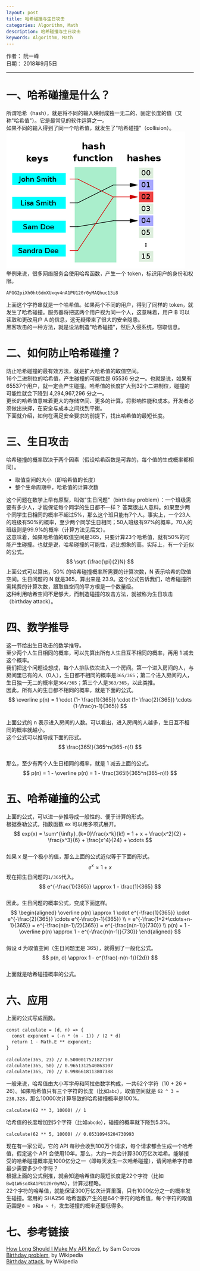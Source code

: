 ```yaml
---
layout: post
title: 哈希碰撞与生日攻击
categories: Algorithm, Math
description: 哈希碰撞与生日攻击
keywords: Algorithm, Math
---
```


作者： 阮一峰  
日期： 2018年9月5日  

***  

# 一、哈希碰撞是什么？
所谓哈希（hash），就是将不同的输入映射成独一无二的、固定长度的值（又称"哈希值"）。它是最常见的软件运算之一。  
如果不同的输入得到了同一个哈希值，就发生了"哈希碰撞"（collision）。  
![](/images/posts/2021/hash/collision.png)  
举例来说，很多网络服务会使用哈希函数，产生一个 token，标识用户的身份和权限。  
```
AFGG2piXh0ht6dmXUxqv4nA1PU120r0yMAQhuc13i8
```
上面这个字符串就是一个哈希值。如果两个不同的用户，得到了同样的 token，就发生了哈希碰撞。服务器将把这两个用户视为同一个人，这意味着，用户 B 可以读取和更改用户 A 的信息，这无疑带来了很大的安全隐患。  
黑客攻击的一种方法，就是设法制造"哈希碰撞"，然后入侵系统，窃取信息。  
# 二、如何防止哈希碰撞？
防止哈希碰撞的最有效方法，就是扩大哈希值的取值空间。  
16个二进制位的哈希值，产生碰撞的可能性是 65536 分之一。也就是说，如果有65537个用户，就一定会产生碰撞。哈希值的长度扩大到32个二进制位，碰撞的可能性就会下降到 4,294,967,296 分之一。  
更长的哈希值意味着更大的存储空间、更多的计算，将影响性能和成本。开发者必须做出抉择，在安全与成本之间找到平衡。  
下面就介绍，如何在满足安全要求的前提下，找出哈希值的最短长度。  
# 三、生日攻击
哈希碰撞的概率取决于两个因素（假设哈希函数是可靠的，每个值的生成概率都相同）。  

- 取值空间的大小（即哈希值的长度）  
- 整个生命周期中，哈希值的计算次数  

这个问题在数学上早有原型，叫做"生日问题"（birthday problem）：一个班级需要有多少人，才能保证每个同学的生日都不一样？
答案很出人意料。如果至少两个同学生日相同的概率不超过5%，那么这个班只能有7个人。事实上，一个23人的班级有50%的概率，至少两个同学生日相同；50人班级有97%的概率，70人的班级则是99.9%的概率（计算方法见后文）。  
这意味着，如果哈希值的取值空间是365，只要计算23个哈希值，就有50%的可能产生碰撞。也就是说，哈希碰撞的可能性，远比想象的高。实际上，有一个近似的公式。  
$$ \sqrt {\frac{\pi}{2}N} $$
上面公式可以算出，50% 的哈希碰撞概率所需要的计算次数，N 表示哈希的取值空间。生日问题的 N 就是365，算出来是 23.9。这个公式告诉我们，哈希碰撞所需耗费的计算次数，跟取值空间的平方根是一个数量级。  
这种利用哈希空间不足够大，而制造碰撞的攻击方法，就被称为生日攻击（birthday attack）。  
# 四、数学推导
这一节给出生日攻击的数学推导。  
至少两个人生日相同的概率，可以先算出所有人生日互不相同的概率，再用 1 减去这个概率。  
我们把这个问题设想成，每个人排队依次进入一个房间。第一个进入房间的人，与房间里已有的人（0人），生日都不相同的概率是`365/365`；第二个进入房间的人，生日独一无二的概率是`364/365`；第三个人是`363/365`，以此类推。  
因此，所有人的生日都不相同的概率，就是下面的公式。  
$$ \overline p(n) = 1 \cdot (1- \frac{1}{365}) \cdot (1- \frac{2}{365}) \cdots (1-\frac{n-1}{365}) $$  
上面公式的 n 表示进入房间的人数。可以看出，进入房间的人越多，生日互不相同的概率就越小。  
这个公式可以推导成下面的形式。  
$$ \frac{365!}{365^n(365-n)!} $$  
那么，至少有两个人生日相同的概率，就是 1 减去上面的公式。  
$$ p(n) = 1 - \overline p(n) = 1 - \frac{365!}{365^n(365-n)!} $$  
# 五、哈希碰撞的公式
上面的公式，可以进一步推导成一般性的、便于计算的形式。  
根据泰勒公式，指数函数 ex 可以用多项式展开。  
$$ exp(x) = \sum^{\infty}_{k=0}\frac{x^k}{k!} = 1 + x + \frac{x^2}{2} + \frac{x^3}{6} + \frac{x^4}{24} + \cdots $$  
如果 x 是一个极小的值，那么上面的公式近似等于下面的形式。  
$$ e^x \approx 1+x $$
现在把生日问题的`1/365`代入。  
$$ e^{-\frac{1}{365}} \approx 1 - \frac{1}{365} $$  
因此，生日问题的概率公式，变成下面这样。  
$$
\begin{aligned}
\overline p(n) \approx 1 \cdot e^{-\frac{1}{365}} \cdot e^{-\frac{2}{365}} \cdots e^{-\frac{n-1}{365}} \\
= e^{-\frac{1+2+\cdots+n-1}{365}} = e^{-\frac{n(n-1)/2}{365}} = e^{-\frac{n(n-1)}{730}} \\
p(n) = 1 - \overline p(n) \approx 1 - e^{-\frac{n(n-1)}{730}}
\end{aligned}
$$  
假设 d 为取值空间（生日问题里是 365），就得到了一般化公式。  
$$ p(n, d) \approx 1 - e^{\frac{-n(n-1)}{2d}} $$  
上面就是哈希碰撞概率的公式。  
# 六、应用
上面的公式写成函数。  
```
const calculate = (d, n) => {
  const exponent = (-n * (n - 1)) / (2 * d)
  return 1 - Math.E ** exponent;
}

calculate(365, 23) // 0.5000017521827107
calculate(365, 50) // 0.9651312540863107
calculate(365, 70) // 0.9986618113807388
```
一般来说，哈希值由大小写字母和阿拉伯数字构成，一共62个字符（10 + 26 + 26）。如果哈希值只有三个字符的长度（比如`abc`），取值空间就是 `62 ^ 3 = 238,328`，那么10000次计算导致的哈希碰撞概率是100%。  
```
calculate(62 ** 3, 10000) // 1
```
哈希值的长度增加到5个字符（比如`abcde`），碰撞的概率就下降到5.3%。  
```
calculate(62 ** 5, 10000) // 0.05310946204730993
```
现在有一家公司，它的 API 每秒会收到100万个请求，每个请求都会生成一个哈希值，假定这个 API 会使用10年。那么，大约一共会计算300万亿次哈希。能够接受的哈希碰撞概率是1000亿分之一（即每天发生一次哈希碰撞），请问哈希字符串最少需要多少个字符？  
根据上面的公式倒推，就会知道哈希值的最短长度是22个字符（比如`BwQ1W6soXkA1PU120r0yMA`），计算过程略。  
22个字符的哈希值，就能保证300万亿次计算里面，只有1000亿分之一的概率发生碰撞。常用的 SHA256 哈希函数产生的是64个字符的哈希值，每个字符的取值范围是`0 ~ 9`和`a ~ f`，发生碰撞的概率还要低得多。  
# 七、参考链接
[How Long Should I Make My API Key?](https://medium.freecodecamp.org/how-long-should-i-make-my-api-key-833ebf2dc26f), by Sam Corcos  
[Birthday problem](https://en.wikipedia.org/wiki/Birthday_problem), by Wikipedia  
[Birthday attack](https://en.wikipedia.org/wiki/Birthday_attack), by Wikipedia  
